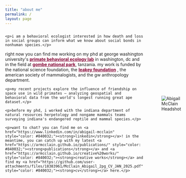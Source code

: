 ```yaml
---
title: "about me"
permalink: /
layout: page
--- 
```

  
<style>
  /* General Styling for Desktop */
  .content-container {
    display: flex;
    align-items: center;
    justify-content: flex-start;
    gap: 60px;
  }

  .content-container img {
    max-width: 250px;
    height: auto;
  }

  .content-container div {
    flex: 1;
    max-width: 600px;
  }

  /* Mobile-specific Styles */
  @media (max-width: 768px) {
    .content-container {
      flex-direction: column; /* Stack vertically */
      align-items: center; /* Center horizontally */
    }

    .content-container img {
      margin-top: 20px; /* Add space above the image */
      order: 2; /* Move the image to the bottom (end) */
    }

    .content-container div {
      max-width: 100%; /* Allow text to fill the available space */
      order: 1; /* Ensure text stays on top */
    }
  }
</style>


<div class="content-container">
  
  <!-- Text Content -->
  <div style="flex: 1; max-width: 600px;">
    
    <p>i am a behavioral ecologist interested in how death and loss in social groups can inform what we know about social bonds in nonhuman species.</p>
    
 <p>right now you can find me working on my phd at george washington university's <a href="https://cashp.columbian.gwu.edu/primate-behavioral-ecology" style="color: #840032;"><strong>primate behavioral ecology lab</strong></a> in washington, dc and in the field at <a href="https://janegoodall.ca/what-we-do/africa-programs/gombe-stream-research-centre/" style="color: #840032;"><strong>gombe national park</strong></a>, tanzania. my work is funded by the national science foundation, the <a href="https://leakeyfoundation.org/fall-2024-research-grant/" style="color: #840032;"><strong>leakey foundation</strong></a> , the american society of mammalogists, and the gw anthropology department.</p>

    <p>my recent projects explore the influence of friendship on space use in wild primates — analyzing geospatial and behavioral data from the world's longest running great ape dataset.</p>

    <p>before my phd, i worked with the indiana department of natural resources herpetology and nongame mammals teams surveying indiana's endangered reptile and mammal species.</p>

    <p>want to chat? you can find me on <a href="https://www.linkedin.com/in/abigail-mcclain" style="color: #840032;"><strong>linkedin</strong></a>! in the meantime, you can catch up with my latest <a href="https://armcclain.github.io/publications/" style="color: #840032;"><strong>publications</strong></a> and <a href="https://armcclain.github.io/creative%20works/" style="color: #840032;"><strong>creative works</strong></a> and find my <a href="https://github.com/user-attachments/files/18383961/McClain_Abigail_2pg_CV_JAN_2025.pdf" style="color: #840032;"><strong>cv</strong></a> here.</p>

  </div>
  <!-- Headshot Image -->
  <img src="https://github.com/user-attachments/assets/bc3f183b-ae00-4046-a221-89bd701ed581" 
       alt="Abigail McClain Headshot" 
       style="max-width: 250px; height: auto;">
</div>
